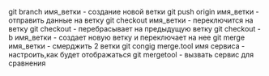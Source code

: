 git branch имя_ветки - создание новой ветки
git push origin имя_ветки  - отправить данные на ветку
git checkout имя_ветки - переключится на ветку
git checkout -  перебрасывает на предыдущую ветку
git checkout -b имя_ветки - создает новую ветку и переключает на нее
git merge имя_ветки - смерджить 2 ветки
git congig merge.tool имя сервиса -  настроить,как будет отображаться
git mergetool -  вызвать сервис для сравнения